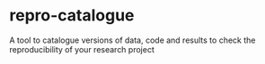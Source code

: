 # repro-catalogue
A tool to catalogue versions of data, code and results to check the reproducibility of your research project 
